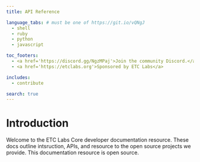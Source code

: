 ```yaml
---
title: API Reference

language_tabs: # must be one of https://git.io/vQNgJ
  - shell
  - ruby
  - python
  - javascript

toc_footers:
  - <a href='https://discord.gg/NgzMPaj'>Join the community Discord.</a>
  - <a href='https://etclabs.org'>Sponsored by ETC Labs</a>

includes:
  - contribute

search: true
---
```


# Introduction

Welcome to the ETC Labs Core developer documentation resource. These docs outline intsruction, APIs, and resource to the open source projects we provide. This documentation resource is open source.





